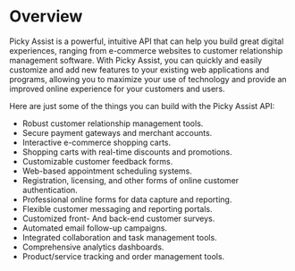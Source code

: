 # Overview

Picky Assist is a powerful, intuitive API that can help you build great digital
experiences, ranging from e-commerce websites to customer relationship
management software. With Picky Assist, you can quickly and easily customize
and add new features to your existing web applications and programs, allowing
you to maximize your use of technology and provide an improved online
experience for your customers and users.

Here are just some of the things you can build with the Picky Assist API:

- Robust customer relationship management tools.
- Secure payment gateways and merchant accounts.
- Interactive e-commerce shopping carts.
- Shopping carts with real-time discounts and promotions.
- Customizable customer feedback forms.
- Web-based appointment scheduling systems.
- Registration, licensing, and other forms of online customer authentication.
- Professional online forms for data capture and reporting.
- Flexible customer messaging and reporting portals.
- Customized front- And back-end customer surveys.
- Automated email follow-up campaigns.
- Integrated collaboration and task management tools.
- Comprehensive analytics dashboards.
- Product/service tracking and order management tools.
